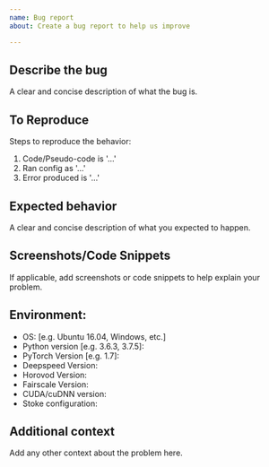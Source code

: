 ```yaml
---
name: Bug report
about: Create a bug report to help us improve

---
```


## Describe the bug
A clear and concise description of what the bug is.

## To Reproduce
Steps to reproduce the behavior:
1. Code/Pseudo-code is '...'
2. Ran config as '...'
3. Error produced is '...'

## Expected behavior
A clear and concise description of what you expected to happen.

## Screenshots/Code Snippets
If applicable, add screenshots or code snippets to help explain your problem.

## Environment:
  - OS: [e.g. Ubuntu 16.04, Windows, etc.]
  - Python version [e.g. 3.6.3, 3.7.5]:
  - PyTorch Version [e.g. 1.7]:
  - Deepspeed Version:
  - Horovod Version:
  - Fairscale Version:
  - CUDA/cuDNN version:
  - Stoke configuration:

## Additional context
Add any other context about the problem here.

